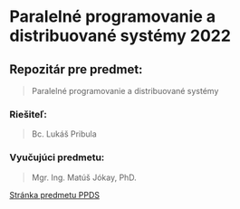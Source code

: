 # Paralelné programovanie a distribuované systémy 2022
## Repozitár pre predmet:
> Paralelné programovanie a distribuované systémy

### Riešiteľ: 
> Bc. Lukáš Pribula

### Vyučujúci predmetu: 
> Mgr. Ing. Matúš Jókay, PhD.



[Stránka predmetu PPDS](https://uim.fei.stuba.sk/predmet/i-ppds/)
